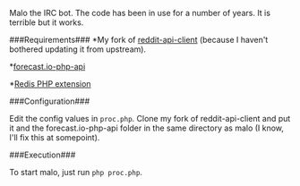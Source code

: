 Malo the IRC bot. The code has been in use for a number of years. It is terrible but it works. 

###Requirements###
*My fork of [reddit-api-client](https://github.com/snacsnoc/reddit-api-client) (because I haven't bothered updating it from upstream). 

*[forecast.io-php-api](https://github.com/tobias-redmann/forecast.io-php-api?source=c) 

*[Redis PHP extension](https://github.com/nicolasff/phpredis)

###Configuration###

Edit the config values in ``proc.php``. Clone my fork of reddit-api-client and put it and the forecast.io-php-api folder in the same directory as malo (I know, I'll fix this at somepoint).

###Execution###

To start malo, just run ``php proc.php``.
